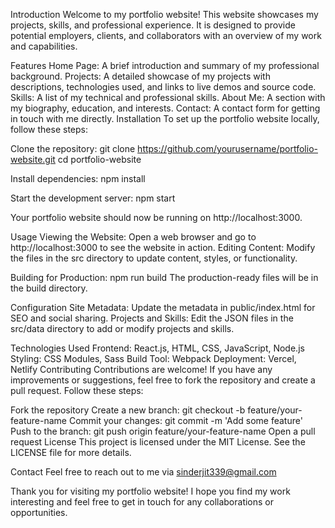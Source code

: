 Introduction
Welcome to my portfolio website! This website showcases my projects, skills, and professional experience. It is designed to provide potential employers, clients, and collaborators with an overview of my work and capabilities.

Features
Home Page: A brief introduction and summary of my professional background.
Projects: A detailed showcase of my projects with descriptions, technologies used, and links to live demos and source code.
Skills: A list of my technical and professional skills.
About Me: A section with my biography, education, and interests.
Contact: A contact form for getting in touch with me directly.
Installation
To set up the portfolio website locally, follow these steps:

Clone the repository:
git clone https://github.com/yourusername/portfolio-website.git
cd portfolio-website

Install dependencies:
npm install

Start the development server:
npm start

Your portfolio website should now be running on http://localhost:3000.

Usage
Viewing the Website: Open a web browser and go to http://localhost:3000 to see the website in action.
Editing Content: Modify the files in the src directory to update content, styles, or functionality.

Building for Production:
npm run build
The production-ready files will be in the build directory.

Configuration
Site Metadata: Update the metadata in public/index.html for SEO and social sharing.
Projects and Skills: Edit the JSON files in the src/data directory to add or modify projects and skills.

Technologies Used
Frontend: React.js, HTML, CSS, JavaScript, Node.js
Styling: CSS Modules, Sass
Build Tool: Webpack
Deployment: Vercel, Netlify
Contributing
Contributions are welcome! If you have any improvements or suggestions, feel free to fork the repository and create a pull request. Follow these steps:

Fork the repository
Create a new branch: git checkout -b feature/your-feature-name
Commit your changes: git commit -m 'Add some feature'
Push to the branch: git push origin feature/your-feature-name
Open a pull request
License
This project is licensed under the MIT License. See the LICENSE file for more details.

Contact
Feel free to reach out to me via sinderjit339@gmail.com

Thank you for visiting my portfolio website! I hope you find my work interesting and feel free to get in touch for any collaborations or opportunities.
